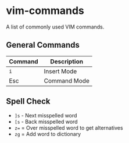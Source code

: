 # vim-commands
A list of commonly used VIM commands.

## General Commands

| Command | Description |
| ------- | ----------- |
| `i` | Insert Mode |
| Esc | Command Mode |

## Spell Check

- `]s` - Next misspelled word
- `[s` - Back misspelled word
- `z=` = Over misspelled word to get alternatives
- `zg` = Add word to dictionary
